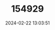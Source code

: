---
title: "154929"
category: "Benthocometes robustus"
draft: false
date: 2024-02-22 13:03:51
languages:
  English: ["Robust Cusk-eel"]
  Spanish; Castilian: ["Brótula Robusta"]
  French: ["Fanfre jaune"]
---